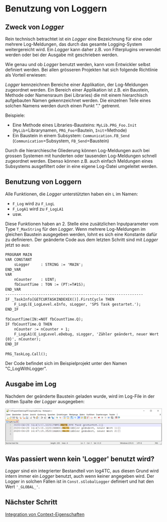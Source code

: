 # Benutzung von Loggern

## Zweck von *Logger*

Rein technisch betrachtet ist ein *Logger* eine Bezeichnung für eine oder mehrere Log-Meldungen, das durch das gesamte Logging-System weitergereicht wird. Ein *Logger* kann daher z.B. von Filterplugins verwendet werden oder bei der Ausgabe mit geschrieben werden.

Wie genau und ob *Logger* benutzt werden, kann vom Entwickler selbst definiert werden. Bei allen grösseren Projekten hat sich folgende Richtlinie als Vorteil erwiesen:

*Logger* kennzeichnen Bereiche einer Applikation, der Log-Meldungen zugeordnet werden. Ein Bereich einer Applikation ist z.B. ein Baustein, Methode oder Namensraum (bei Libraries) die mit einem hierarchisch aufgebauten Namen gekennzeichnet werden. Die einzelnen Teile eines solchen Namens werden durch einen Punkt "." getrennt.

Beispiele:
* Eine Methode eines Libraries-Bausteins: `MyLib.PRG_Foo.Init` (`MyLib`=Librarynamen, `PRG_Foo`=Bautein, `Init`=Methode)
* Ein Baustein in einem Subsystem: `Communication.FB_Send` (`Communication`=Subsystem, `FB_Send`=Baustein)

Durch die hierarchiesche Gliederung können Log-Meldungen auch bei grossen Systemen mit hunderten oder tausenden Log-Meldungen schnell zugeordnet werden. Ebenso können z.B. auch einfach Meldungen eines Subsystems ausgefiltert oder in eine eigene Log-Datei umgeleitet werden.

## Benutzung von Loggern

Alle Funktionen, die *Logger* unterstützten haben ein `L` im Namen:

* `F_Log` wird zu `F_LogL`
* `F_LogA1` wird zu `F_LogLA1`
* usw.

Diese Funktionen haben an 2. Stelle eine zusätzlichen Inputparameter vom Type `T_MaxString` für den *Logger*. Wenn mehrere Log-Meldungen im gleichen Baustein ausgegeben werden, lohnt es sich eine Konstante dafür zu definieren. Der geänderte Code aus dem letzten Schritt sind mit *Logger* jetzt so aus:

```
PROGRAM MAIN
VAR CONSTANT
	sLogger		: STRING := 'MAIN';
END_VAR
VAR
	nCounter	: UINT;
	fbCountTime	: TON := (PT:=T#1S);
END_VAR
--------------------------------------------------------------
IF _TaskInfo[GETCURTASKINDEXEX()].FirstCycle THEN
	F_LogL(E_LogLevel.eInfo, sLogger, 'SPS Task gestartet.');
END_IF

fbCountTime(IN:=NOT fbCountTime.Q);
IF fbCountTime.Q THEN
	nCounter := nCounter + 1;
	F_LogLA1(E_LogLevel.eDebug, sLogger, 'Zähler geändert, neuer Wert {0}', nCounter);
END_IF

PRG_TaskLog.Call();
```

Der Code befindet sich im Beispielprojekt unter den Namen "C_LogWithLogger".

## Ausgabe im Log

Nachdem der geänderte Baustein geladen wurde, wird im Log-File in der dritten Spalte der *Logger* ausgegeben:

![Logmeldung mit Logger](_assets/log3.png)


## Was passiert wenn kein 'Logger' benutzt wird?

*Logger* sind ein integrierter Bestandteil von log4TC, aus diesen Grund wird intern immer ein *Logger* benutzt, auch wenn keiner angegeben wird. Der Logger in solchen Fällen ist in `Const.sGlobalLogger` definiert und hat den Wert `'_GLOBAL_'`.

## Nächster Schritt

[Integration von Context-Eigenschaften](context_usage.md)



